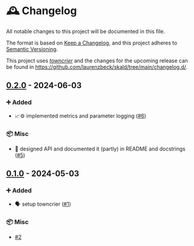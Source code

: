 # 🕰️ Changelog

All notable changes to this project will be documented in this file.

The format is based on [Keep a Changelog](https://keepachangelog.com/en/1.0.0/), and this project adheres to [Semantic Versioning](https://semver.org/spec/v2.0.0.html).

This project uses [*towncrier*](https://towncrier.readthedocs.io/) and the changes for the upcoming release can be found in <https://github.com/laurenzbeck/skald/tree/main/changelog.d/>.

<!-- towncrier release notes start -->

## [0.2.0](https://github.com/laurenzbeck/skald/tree/0.2.0) - 2024-06-03


### ➕ Added

- 📈⚙️ implemented metrics and parameter logging ([#6](https://github.com/laurenzbeck/skald/issues/6))

### 📦 Misc

- 📮 designed API and documented it (partly) in README and docstrings ([#5](https://github.com/laurenzbeck/skald/issues/5))


## [0.1.0](https://github.com/laurenzbeck/skald/tree/0.1.0) - 2024-05-03


### ➕ Added

- 🗣️ setup towncrier ([#1](https://github.com/laurenzbeck/skald/issues/1))

### 📦 Misc

- [#2](https://github.com/laurenzbeck/skald/issues/2)
